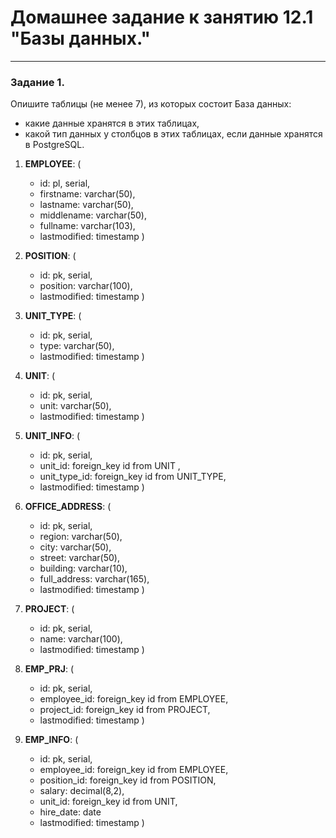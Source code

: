 # Домашнее задание к занятию 12.1 "Базы данных."

---

### Задание 1.
Опишите таблицы (не менее 7), из которых состоит База данных:

- какие данные хранятся в этих таблицах,
- какой тип данных у столбцов в этих таблицах, если данные хранятся в PostgreSQL.

1. **EMPLOYEE**: 
(
    - id: pl, serial,
    - firstname: varchar(50),
    - lastname: varchar(50),
    - middlename: varchar(50),
    - fullname: varchar(103),
    - lastmodified: timestamp
)

2. **POSITION**:
(
    - id: pk, serial,
    - position: varchar(100),
    - lastmodified: timestamp
)

3. **UNIT_TYPE**:
(
    - id: pk, serial,
    - type: varchar(50),
    - lastmodified: timestamp
)

4. **UNIT**:
(
    - id: pk, serial,
    - unit: varchar(50),
    - lastmodified: timestamp
)

5. **UNIT_INFO**:
(
    - id: pk, serial,
    - unit_id: foreign_key id from UNIT ,
    - unit_type_id: foreign_key id from UNIT_TYPE,
    - lastmodified: timestamp
)

6. **OFFICE_ADDRESS**:
(
    - id: pk, serial,
    - region: varchar(50),
    - city: varchar(50),
    - street: varchar(50),
    - building: varchar(10),
    - full_address: varchar(165),
    - lastmodified: timestamp
)

7. **PROJECT**:
(
    - id: pk, serial,
    - name: varchar(100),
    - lastmodified: timestamp
)

8. **EMP_PRJ**:
(
    - id: pk, serial,
    - employee_id: foreign_key id from EMPLOYEE,
    - project_id: foreign_key id from PROJECT,
    - lastmodified: timestamp
)

9. **EMP_INFO**:
(
    - id: pk, serial,
    - employee_id: foreign_key id from EMPLOYEE,
    - position_id: foreign_key id from POSITION,
    - salary: decimal(8,2),
    - unit_id: foreign_key id from UNIT,
    - hire_date: date
    - lastmodified: timestamp
)
